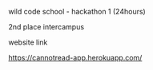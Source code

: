 wild code school - hackathon 1 (24hours)

2nd place intercampus

website link

https://cannotread-app.herokuapp.com/
